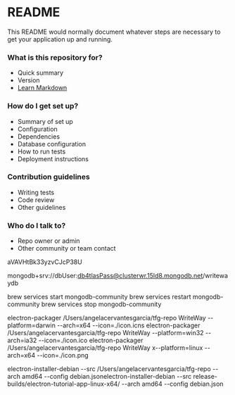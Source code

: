 # README #

This README would normally document whatever steps are necessary to get your application up and running.

### What is this repository for? ###

* Quick summary
* Version
* [Learn Markdown](https://bitbucket.org/tutorials/markdowndemo)

### How do I get set up? ###

* Summary of set up
* Configuration
* Dependencies
* Database configuration
* How to run tests
* Deployment instructions

### Contribution guidelines ###

* Writing tests
* Code review
* Other guidelines

### Who do I talk to? ###

* Repo owner or admin
* Other community or team contact

aVAVHtBk33yzvCJcP38U

mongodb+srv://dbUser:db4tlasPass@clusterwr.15ld8.mongodb.net/writewaydb

brew services start mongodb-community
brew services restart mongodb-community
brew services stop mongodb-community

electron-packager /Users/angelacervantesgarcia/tfg-repo WriteWay --platform=darwin --arch=x64 --icon=./icon.icns
electron-packager /Users/angelacervantesgarcia/tfg-repo WriteWay --platform=win32 --arch=ia32 --icon=./icon.ico
electron-packager /Users/angelacervantesgarcia/tfg-repo WriteWay x--platform=linux --arch=x64 --icon=./icon.png

electron-installer-debian --src /Users/angelacervantesgarcia/tfg-repo --arch amd64 --config debian.jsonelectron-installer-debian --src release-builds/electron-tutorial-app-linux-x64/ --arch amd64 --config debian.json
